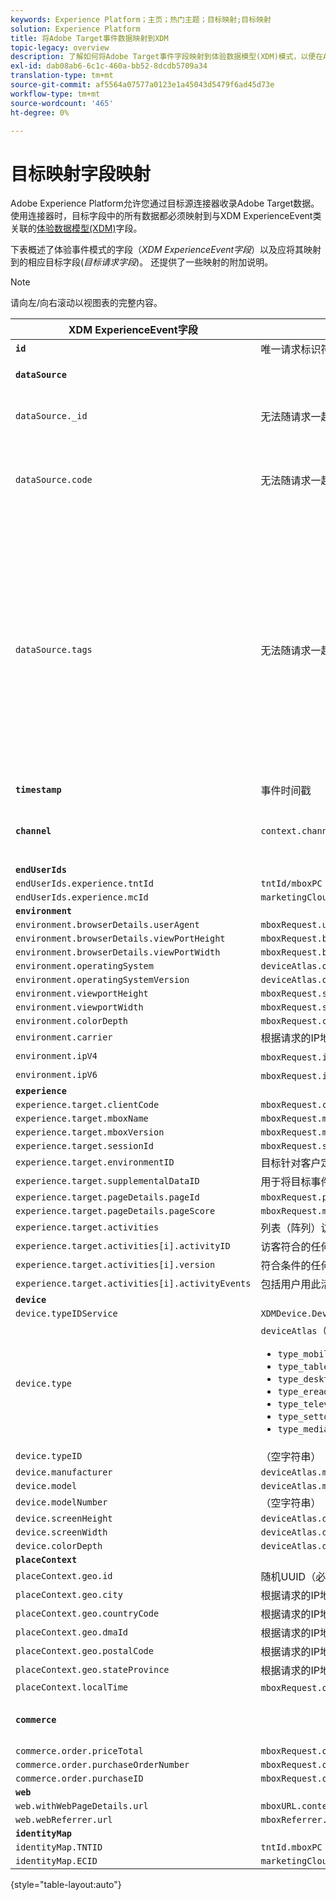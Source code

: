 ```yaml
---
keywords: Experience Platform；主页；热门主题；目标映射;目标映射
solution: Experience Platform
title: 将Adobe Target事件数据映射到XDM
topic-legacy: overview
description: 了解如何将Adobe Target事件字段映射到体验数据模型(XDM)模式，以便在Adobe Experience Platform中使用。
exl-id: dab08ab6-6c1c-460a-bb52-8dcdb5709a34
translation-type: tm+mt
source-git-commit: af5564a07577a0123e1a45043d5479f6ad45d73e
workflow-type: tm+mt
source-wordcount: '465'
ht-degree: 0%

---
```


# 目标映射字段映射

Adobe Experience Platform允许您通过目标源连接器收录Adobe Target数据。 使用连接器时，目标字段中的所有数据都必须映射到与XDM ExperienceEvent类关联的[体验数据模型(XDM)](../../../../xdm/home.md)字段。

下表概述了体验事件模式的字段（*XDM ExperienceEvent字段*）以及应将其映射到的相应目标字段(*目标请求字段*)。 还提供了一些映射的附加说明。

>[!NOTE]
>
>请向左/向右滚动以视图表的完整内容。

| XDM ExperienceEvent字段 | 目标请求字段 | 注释 |
| ------------------------- | -------------------- | ----- |
| **`id`** | 唯一请求标识符 |
| **`dataSource`** |  | 已配置为“1”，用于所有客户端。 |
| `dataSource._id` | 无法随请求一起传入的系统生成的值。 | 此数据源的唯一ID。 这将由创建数据源的个人或系统提供。 |
| `dataSource.code` | 无法随请求一起传入的系统生成的值。 | 通向完整的快捷方式@id。 可以使用代码或@id中的至少一个。 有时，此代码称为数据源集成代码。 |
| `dataSource.tags` | 无法随请求一起传入的系统生成的值。 | 标签用于指示使用这些别名的应用程序如何解释给定数据源表示的别名。<br><br>示例：<br><ul><li>`isAVID`:表示Analytics访客ID的数据源。</li><li>`isCRSKey`:表示应用作CRS中键的别名的数据源。</li></ul>创建数据源时设置标记，但引用给定数据源时，这些标记也包含在管道消息中。 |
| **`timestamp`** | 事件时间戳 |
| **`channel`** | `context.channel` | 仅适用于视图投放。 选项为“web”和“mobile”，默认为“web”。 |
| **`endUserIds`** |
| `endUserIds.experience.tntId` | `tntId/mboxPC` |
| `endUserIds.experience.mcId` | `marketingCloudVisitorId` |
| **`environment`** |
| `environment.browserDetails.userAgent` | `mboxRequest.userAgent` |
| `environment.browserDetails.viewPortHeight` | `mboxRequest.browserHeight` |
| `environment.browserDetails.viewPortWidth` | `mboxRequest.browserWidth` |
| `environment.operatingSystem` | `deviceAtlas.osName` |
| `environment.operatingSystemVersion` | `deviceAtlas.osVersion` |
| `environment.viewportHeight` | `mboxRequest.screenHeight` |
| `environment.viewportWidth` | `mboxRequest.screenWidth` |
| `environment.colorDepth` | `mboxRequest.colorDepth` |
| `environment.carrier` | 根据请求的IP地址解析的移动运营商名称。 |
| `environment.ipV4` | `mboxRequest.ipAddress` （如果采用V4格式） |
| `environment.ipV6` | `mboxRequest.ipAddress` （如果采用V6格式） |
| **`experience`** |
| `experience.target.clientCode` | `mboxRequest.client` |
| `experience.target.mboxName` | `mboxRequest.mboxName` |
| `experience.target.mboxVersion` | `mboxRequest.mboxVersion` |
| `experience.target.sessionId` | `mboxRequest.sessionId` |
| `experience.target.environmentID` | 目标针对客户定义环境（如dev、qa或prod）的内部映射。 |
| `experience.target.supplementalDataID` | 用于将目标事件与Analytics事件串接的标识符 |
| `experience.target.pageDetails.pageId` | `mboxRequest.pageId` |
| `experience.target.pageDetails.pageScore` | `mboxRequest.mboxPageValue` |
| `experience.target.activities` | 列表（阵列）访客所限定的活动 |
| `experience.target.activities[i].activityID` | 访客符合的任何给定活动的ID |
| `experience.target.activities[i].version` | 符合条件的任何给定活动的版本 |
| `experience.target.activities[i].activityEvents` | 包括用户用此活动点击的事件的详细信息。 |
| **`device`** |
| `device.typeIDService` | `XDMDevice.Device.TypeIDService.typeIDService_deviceatlas` |
| `device.type` | `deviceAtlas`（或NULL）的以下属性之一： <ul><li>`type_mobile`</li><li>`type_tablet`</li><li>`type_desktop`</li><li>`type_ereader`</li><li>`type_television`</li><li>`type_settop`</li><li>`type_mediaplayer`</li></ul> |
| `device.typeID` | （空字符串） |
| `device.manufacturer` | `deviceAtlas.manufacturer` |
| `device.model` | `deviceAtlas.model` |
| `device.modelNumber` | （空字符串） |
| `device.screenHeight` | `deviceAtlas.displayHeight` |
| `device.screenWidth` | `deviceAtlas.displayWidth` |
| `device.colorDepth` | `deviceAtlas.displayColorDepth` |
| **`placeContext`** |
| `placeContext.geo.id` | 随机UUID（必填） |
| `placeContext.geo.city` | 根据请求的IP地址解析的城市名称。 |
| `placeContext.geo.countryCode` | 根据请求的IP地址解析的国家/地区代码。 |
| `placeContext.geo.dmaId` | 根据请求的IP地址解析的指定市场区域代码。 |
| `placeContext.geo.postalCode` | 根据请求的IP地址解析的邮政编码。 |
| `placeContext.geo.stateProvince` | 根据请求的IP地址解决的州或省。 |
| `placeContext.localTime` | `mboxRequest.offsetTime` + `mboxRequest.currentServerTime` |
| **`commerce`** |  | 仅在请求中存在订单详细信息时进行设置。 |
| `commerce.order.priceTotal` | `mboxRequest.orderTotal` |
| `commerce.order.purchaseOrderNumber` | `mboxRequest.orderId` |
| `commerce.order.purchaseID` | `mboxRequest.orderId` |
| **`web`** |
| `web.withWebPageDetails.url` | `mboxURL.context.address.url` |
| `web.webReferrer.url` | `mboxReferrer.context.address.url` |
| **`identityMap`** |
| `identityMap.TNTID` | `tntId.mboxPC` |
| `identityMap.ECID` | `marketingCloudVisitorId` |

{style=&quot;table-layout:auto&quot;}
